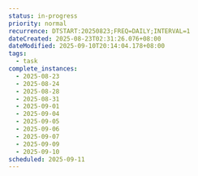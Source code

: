 ```yaml
---
status: in-progress
priority: normal
recurrence: DTSTART:20250823;FREQ=DAILY;INTERVAL=1
dateCreated: 2025-08-23T02:31:26.076+08:00
dateModified: 2025-09-10T20:14:04.178+08:00
tags:
  - task
complete_instances:
  - 2025-08-23
  - 2025-08-24
  - 2025-08-28
  - 2025-08-31
  - 2025-09-01
  - 2025-09-04
  - 2025-09-05
  - 2025-09-06
  - 2025-09-07
  - 2025-09-09
  - 2025-09-10
scheduled: 2025-09-11
---
```


